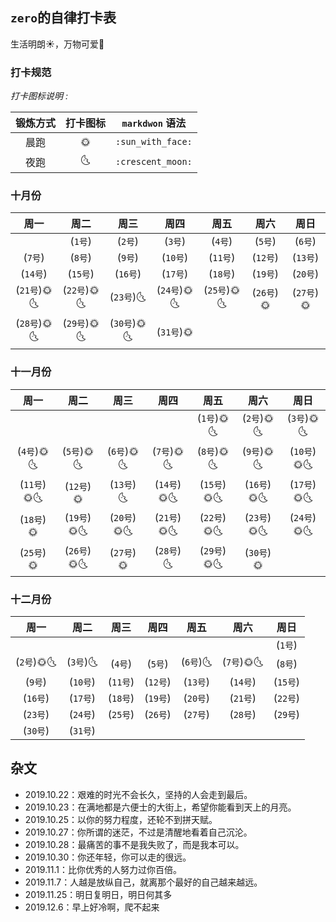 ## `zero`的自律打卡表
生活明朗:sunny:，万物可爱:cherry_blossom:



### 打卡规范

*打卡图标说明 :*

|  锻炼方式  |  打卡图标  |  `markdwon` 语法  |
| :-------: | :-------: | :---------------: |
| 晨跑      |    🌞     | `:sun_with_face:` |
| 夜跑      |    🌜     | `:crescent_moon:` |

### 十月份
|      周一     |     周二     |     周三      |     周四      |      周五      |     周六      |     周日      |
| :-----------: | :---------: | :-----------: | :-----------: | :-----------: | :-----------: | :-----------: |
|        | (`1号`)     | (`2号`)      | (`3号`)      | (`4号`)     | (`5号`)       | (`6号`)       |
| (`7号`)       | (`8号`)      | (`9号`)      | (`10号`)     | (`11号`)     | (`12号`)      | (`13号`)      |
| (`14号`)      | (`15号`)     | (`16号`)      | (`17号`)      | (`18号`)      | (`19号`)    | (`20号`)  |
| (`21号`)🌞🌜  | (`22号`)🌞🌜 | (`23号`)🌜  | (`24号`)🌞🌜  | (`25号`)🌞🌜  | (`26号`)🌞    | (`27号`)🌞  |
| (`28号`)🌞🌜  | (`29号`)🌞🌜 | (`30号`)🌞🌜 |(`31号`)🌞||||


### 十一月份
|      周一     |     周二     |     周三      |     周四      |      周五      |     周六      |     周日      |
| :-----------: | :---------: | :-----------: | :-----------: | :-----------: | :-----------: | :-----------: |
|    |   |          |    | (`1号`)🌞🌜  | (`2号`)🌞🌜  | (`3号`)🌞🌜   |
| (`4号`)🌞🌜  | (`5号`)🌞🌜 | (`6号`)🌞🌜 | (`7号`)🌞🌜 | (`8号`)🌞🌜 | (`9号`)🌞🌜 | (`10号`)🌞🌜 |
| (`11号`)🌞🌜  | (`12号`)🌞   | (`13号`)🌜    | (`14号`)🌞🌜  | (`15号`)🌞🌜  | (`16号`)🌞🌜 | (`17号`)🌞🌜 |
| (`18号`)🌞  | (`19号`)🌞🌜 | (`20号`)🌞🌜 | (`21号`)🌞🌜  | (`22号`)🌞🌜  | (`23号`)🌞🌜  | (`24号`)🌞🌜  |
| (`25号`)🌞    | (`26号`)🌞🌜 |(`27号`)🌞|(`28号`)🌜|(`29号`)🌞🌜|(`30号`)🌞||


### 十二月份
|      周一     |     周二     |     周三      |     周四      |      周五      |     周六      |     周日      |
| :-----------: | :---------: | :-----------: | :-----------: | :-----------: | :-----------: | :-----------: |
|  |  |  |  |  |  | (`1号`) |
| (`2号`)🌞🌜 | (`3号`)🌜 | (`4号`)      | (`5号`)      | (`6号`)🌜    | (`7号`)🌞🌜  | (`8号`)      |
| (`9号`)      | (`10号`)    | (`11号`)     | (`12号`)      | (`13号`)      | (`14号`)      | (`15号`)      |
| (`16号`)      | (`17号`)    | (`18号`)      | (`19号`)      | (`20号`)    | (`21号`)      | (`22号`)      |
| (`23号`)      | (`24号`)     | (`25号`)      | (`26号`)      | (`27号`)      | (`28号`)      | (`29号`)      |
| (`30号`)    | (`31号`)    |       |||||





## 杂文

- 2019.10.22：艰难的时光不会长久，坚持的人会走到最后。
- 2019.10.23：在满地都是六便士的大街上，希望你能看到天上的月亮。
- 2019.10.25：以你的努力程度，还轮不到拼天赋。
- 2019.10.27：你所谓的迷茫，不过是清醒地看着自己沉沦。
- 2019.10.28：最痛苦的事不是我失败了，而是我本可以。
- 2019.10.30：你还年轻，你可以走的很远。
- 2019.11.1：比你优秀的人努力过你百倍。
- 2019.11.7：人越是放纵自己，就离那个最好的自己越来越远。
- 2019.11.25：明日复明日，明日何其多
- 2019.12.6：早上好冷啊，爬不起来
